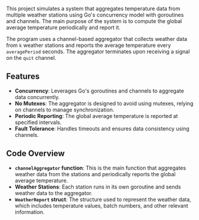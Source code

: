 This project simulates a system that aggregates temperature data from multiple weather stations using Go's concurrency model with goroutines and channels. The main purpose of the system is to compute the global average temperature periodically and report it. 

The program uses a channel-based aggregator that collects weather data from `k` weather stations and reports the average temperature every `averagePeriod` seconds. The aggregator terminates upon receiving a signal on the `quit` channel.

## Features
- **Concurrency**: Leverages Go's goroutines and channels to aggregate data concurrently.
- **No Mutexes**: The aggregator is designed to avoid using mutexes, relying on channels to manage synchronization.
- **Periodic Reporting**: The global average temperature is reported at specified intervals.
- **Fault Tolerance**: Handles timeouts and ensures data consistency using channels.

## Code Overview
- **`channelAggregator` function**: This is the main function that aggregates weather data from the stations and periodically reports the global average temperature. 
- **Weather Stations**: Each station runs in its own goroutine and sends weather data to the aggregator.
- **`WeatherReport` struct**: The structure used to represent the weather data, which includes temperature values, batch numbers, and other relevant information.
